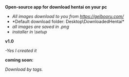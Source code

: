 **Open-source app for download hentai on your pc**
 
- *All images download to you from https://gelbooru.com/*
- *Default download folder: Desktop\DownloadedHentai\*
- *all images are saved in .png*
- *installer in \setup*


**v1.0** 

*-Yes I created it*

**coming soon:**

*Download by tags.*
